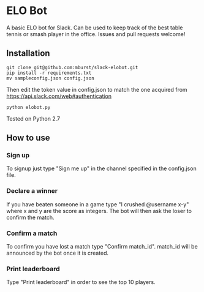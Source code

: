 # ELO Bot

A basic ELO bot for Slack. Can be used to keep track of the best table tennis or smash player in the office. Issues and pull requests welcome!

## Installation

```
git clone git@github.com:mburst/slack-elobot.git
pip install -r requirements.txt
mv sampleconfig.json config.json
```

Then edit the token value in config.json to match the one acquired from https://api.slack.com/web#authentication

```
python elobot.py
```

Tested on Python 2.7

## How to use

### Sign up

To signup just type "Sign me up" in the channel specified in the config.json file.

### Declare a winner

If you have beaten someone in a game type "I crushed @username x-y" where x and y are the score as integers. The bot will then ask the loser to confirm the match.

### Confirm a match

To confirm you have lost a match type "Confirm match_id". match_id will be announced by the bot once it is created.

### Print leaderboard

Type "Print leaderboard" in order to see the top 10 players.